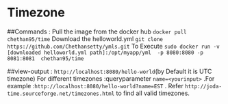 # Timezone
##Commands :
  Pull the image from the docker hub `docker pull chethan95/time`
  Download the helloworld.yml  `git clone https://github.com/Chethansetty/ymls.git`
  To Execute `sudo docker run -v  [downloaded helloworld.yml path]:/opt/myapp/yml  -p 8080:8080 -p 8081:8081  chethan95/time`

##view-output :
  `http://localhost:8080/hello-world`(by Default it is UTC timezone)
  For different timezones :queryparameter `name=<yourinput>` .For example :`http://localhost:8080/hello-world?name=EST` .
  Refer `http://joda-time.sourceforge.net/timezones.html` to find all valid timezones.



     
     
     
  
  
